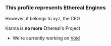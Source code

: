 ### This profile represents Ethereal Engines
However, it belongs to xyz, the CEO

Karma is **no more** Ethereal's Project
- We're currently working on [Void](https://discord.gg/JAHAaNTEMP)
